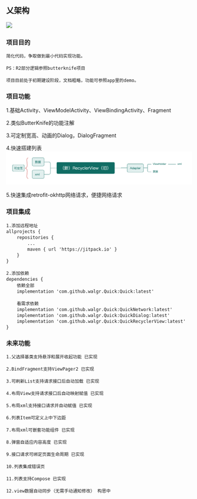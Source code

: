 ## 乂架构

[![](https://jitpack.io/v/walgr/Quick.svg)](https://jitpack.io/#walgr/Quick)

### 项目目的

    简化代码，争取做到最小代码实现功能。

    PS：R2部分逻辑参照butterknife项目

    项目目前处于初期建设阶段，文档粗略，功能可参照app里的demo。

### 项目功能

1.基础Activity、ViewModelActivity、ViewBindingActivity、Fragment
    
2.类似ButterKnife的功能注解
    
3.可定制宽高、动画的Dialog，DialogFragment
    
4.快速搭建列表 
![RecyclerView.png](./assets/README/README-1658197283964.png)

5.快速集成retrofit-okhttp网络请求，便捷网络请求

### 项目集成

    1.添加远程地址
    allprojects {
        repositories {
            ...
            maven { url 'https://jitpack.io' }
        }
    }
    
    2.添加依赖
    dependencies {
        依赖全部
        implementation 'com.github.walgr.Quick:Quick:latest'

        看需求依赖
        implementation 'com.github.walgr.Quick:QuickNetwork:latest'
        implementation 'com.github.walgr.Quick:QuickDialog:latest'
        implementation 'com.github.walgr.Quick:QuickRecyclerView:latest'
    }

### 未来功能

    1.父选择基类支持悬浮和展开收起功能 已实现

    2.BindFragment支持ViewPager2 已实现

    3.可刷新List支持请求接口后自动加载 已实现
    
    4.布局View支持请求接口后自动映射赋值 已实现

    5.布局xml支持接口请求并自动赋值 已实现

    6.列表Item可定义上中下边距
    
    7.布局xml可嵌套功能组件 已实现

    8.弹窗自适应内容高度 已实现

    9.接口请求可绑定页面生命周期 已实现

    10.列表集成错误页

    11.列表支持Compose 已实现

    12.view数据自动同步（无需手动通知修改） 构思中
